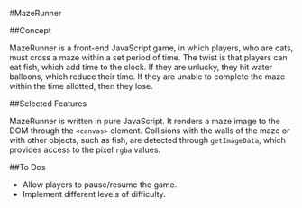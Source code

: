 #MazeRunner

##Concept

MazeRunner is a front-end JavaScript game, in which players, who are cats, must
cross a maze within a set period of time. The twist is that players can eat
fish, which add time to the clock. If they are unlucky, they hit water balloons,
which reduce their time. If they are unable to complete the maze within the time
allotted, then they lose.

##Selected Features

MazeRunner is written in pure JavaScript. It renders a maze image to the DOM through
the `<canvas>` element. Collisions with the walls of the maze or with other
objects, such as fish, are detected through `getImageData`, which provides
access to the pixel `rgba` values.

##To Dos

- Allow players to pause/resume the game.
- Implement different levels of difficulty.
